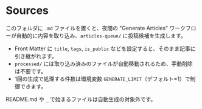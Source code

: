 # Sources

このフォルダに `.md` ファイルを置くと、夜間の "Generate Articles" ワークフローが自動的に内容を取り込み、`articles-queue/` に投稿候補を生成します。

- Front Matter に `title`, `tags`, `is_public` などを設定すると、そのまま記事に引き継がれます。
- `processed/` には取り込み済みのファイルが自動移動されるため、手動削除は不要です。
- 1回の生成で処理する件数は環境変数 `GENERATE_LIMIT`（デフォルト=1）で制御できます。

README.md や `_` で始まるファイルは自動生成の対象外です。
